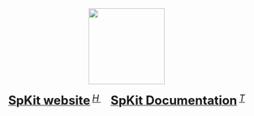 <div align="center">
  <img src="https://spkit.github.io/assets/logo/logo.png" height="150"/>
  <div>&nbsp;</div>
  <div align="center">
    <a href="https://spkit.github.io"><b><font size="5">SpKit website</font></b></a>
    <sup>
      <a href="https://spkit.github.io">
        <i><font size="4">H</font></i>
      </a>
    </sup>
    &nbsp;&nbsp;&nbsp;&nbsp;
    <a href="https://spkit.readthedocs.io/en/latest/"><b><font size="5">SpKit Documentation</font></b></a>
    <sup>
      <a href="https://spkit.readthedocs.io/en/latest/">
        <i><font size="4">T</font></i>
      </a>
    </sup>
</div>
<div>&nbsp;</div>
</div>

<!--

**Here are some ideas to get you started:**

🙋‍♀️ A short introduction - what is your organization all about?
🌈 Contribution guidelines - how can the community get involved?
👩‍💻 Useful resources - where can the community find your docs? Is there anything else the community should know?
🍿 Fun facts - what does your team eat for breakfast?
🧙 Remember, you can do mighty things with the power of [Markdown](https://docs.github.com/github/writing-on-github/getting-started-with-writing-and-formatting-on-github/basic-writing-and-formatting-syntax)
-->
